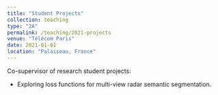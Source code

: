 ```yaml
---
title: "Student Projects"
collection: teaching
type: "2A"
permalink: /teaching/2021-projects
venue: "Télécom Paris"
date: 2021-01-01
location: "Palaiseau, France"
---
```


Co-supervisor of research student projects:
+ Exploring loss functions for multi-view radar semantic segmentation.